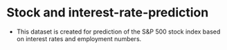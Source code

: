 # Stock and interest-rate-prediction

- This dataset is created for prediction of the S&P 500 stock index based on interest rates and employment numbers.
